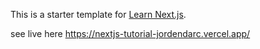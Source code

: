 This is a starter template for [Learn Next.js](https://nextjs.org/learn).

see live here https://nextjs-tutorial-jordendarc.vercel.app/